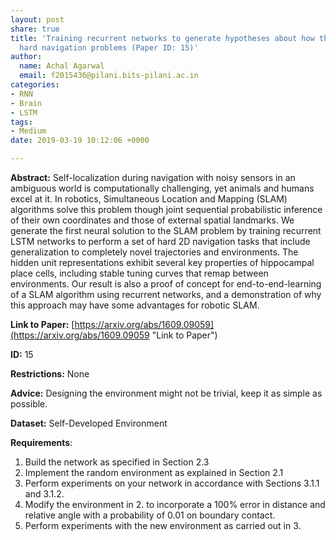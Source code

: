 ```yaml
---
layout: post
share: true
title: 'Training recurrent networks to generate hypotheses about how the brain solves
  hard navigation problems (Paper ID: 15)'
author:
  name: Achal Agarwal
  email: f2015436@pilani.bits-pilani.ac.in
categories:
- RNN
- Brain
- LSTM
tags:
- Medium
date: 2019-03-19 10:12:06 +0000

---
```

**Abstract:** Self-localization during navigation with noisy sensors in an ambiguous world is computationally challenging, yet animals and humans excel at it. In robotics, Simultaneous Location and Mapping (SLAM) algorithms solve this problem though joint sequential probabilistic inference of their own coordinates and those of external spatial landmarks. We generate the first neural solution to the SLAM problem by training recurrent LSTM networks to perform a set of hard 2D navigation tasks that include generalization to completely novel trajectories and environments. The hidden unit representations exhibit several key properties of hippocampal place cells, including stable tuning curves that remap between environments. Our result is also a proof of concept for end-to-end-learning of a SLAM algorithm using recurrent networks, and a demonstration of why this approach may have some advantages for robotic SLAM.

**Link to Paper:** [https://arxiv.org/abs/1609.09059](https://arxiv.org/abs/1609.09059 "Link to Paper")

**ID:** 15

**Restrictions:** None

**Advice:** Designing the environment might not be trivial, keep it as simple as possible.

**Dataset:** Self-Developed Environment

**Requirements**:

1. Build the network as specified in Section 2.3
2. Implement the random environment as explained in Section 2.1
3. Perform experiments on your network in accordance with Sections 3.1.1 and 3.1.2. 
4. Modify the environment in 2. to incorporate a 100% error in distance and relative angle with a probability of 0.01 on boundary contact.
5. Perform experiments with the new environment as carried out in 3.